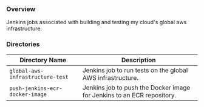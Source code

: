 ### Overview

Jenkins jobs associated with building and testing my cloud's global aws infrastructure.

### Directories

| Directory Name                     | Description                                                                      |
|------------------------------------|----------------------------------------------------------------------------------|
| `global-aws-infrastructure-test`   | Jenkins job to run tests on the global AWS infrastructure.                       |
| `push-jenkins-ecr-docker-image`    | Jenkins job to push the Docker image for Jenkins to an ECR repository.                       |